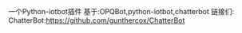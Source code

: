 一个Python-iotbot插件
基于:OPQBot,python-iotbot,chatterbot
链接们:
ChatterBot:https://github.com/gunthercox/ChatterBot
